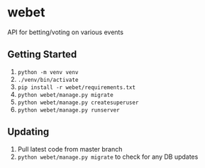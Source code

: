 # webet

API for betting/voting on various events

## Getting Started

1. `python -m venv venv`
2. `./venv/bin/activate`
3. `pip install -r webet/requirements.txt`
4. `python webet/manage.py migrate`
5. `python webet/manage.py createsuperuser`
6. `python webet/manage.py runserver`

## Updating

1. Pull latest code from master branch
2. `python webet/manage.py migrate` to check for any DB updates
